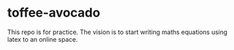 # toffee-avocado
This repo is for practice.
The vision is to start writing maths equations using latex to an online space.
